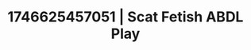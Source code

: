 ---
categories:
- Vocal tease
- Fantasy surrender
- Erotic photography
- AI-generated
- Cyberpunk intimacy
- Erotic gaze
- ASMR
- Cosplay
image: /assets/images/1746625457051.jpg
layout: post
seo:
  description: Featured content with artistic ABDL Play, Scat Fetish. HD images available.
  keywords: ABDL Play, Scat Fetish
  og_image: /assets/images/1746625457051.jpg
  schema_type: VisualArtwork
tags:
- '#1746625457051'
- ABDL Play
- Scat Fetish
title: 1746625457051 | Scat Fetish ABDL Play
---